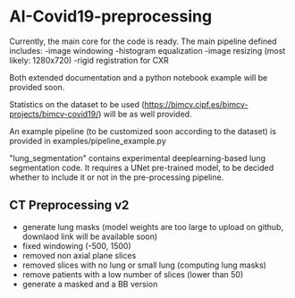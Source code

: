 # AI-Covid19-preprocessing

Currently, the main core for the code is ready.
The main pipeline defined includes:
-image windowing
-histogram equalization
-image resizing (most likely: 1280x720)
-rigid registration for CXR

Both extended documentation and a python notebook example will be provided soon.

Statistics on the dataset to be used (https://bimcv.cipf.es/bimcv-projects/bimcv-covid19/) will be as well provided.

An example pipeline (to be customized soon according to the dataset) is provided in examples/pipeline_example.py 

"lung_segmentation" contains experimental deeplearning-based lung segmentation code. It requires a UNet pre-trained model, to be decided whether to include it or not in the pre-processing pipeline.

## CT Preprocessing v2

- generate lung masks (model weights are too large to upload on github, downlaod link will be available soon)
- fixed windowing (-500, 1500)
- removed non axial plane slices
- removed slices with no lung or small lung (computing lung masks)
- remove patients with a low number of slices (lower than 50)
- generate a masked and a BB version
